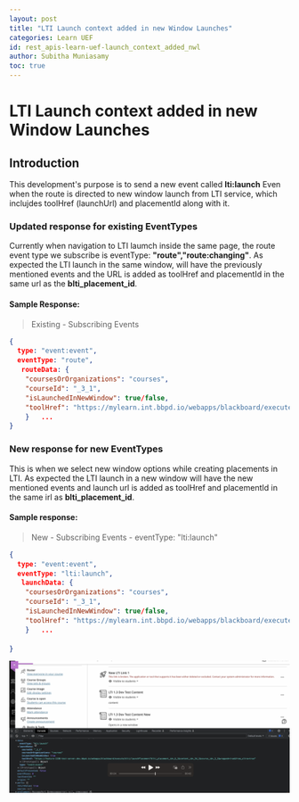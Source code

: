 ```yaml
---
layout: post
title: "LTI Launch context added in new Window Launches"
categories: Learn UEF
id: rest_apis-learn-uef-launch_context_added_nwl
author: Subitha Muniasamy
toc: true
---
```


# LTI Launch context added in new Window Launches

## Introduction

This development's purpose is to send a new event called **lti:launch** Even when the route is directed to new window launch from LTI service, which inclujdes toolHref (launchUrl) and placementId along with it.

### Updated response for existing EventTypes

Currently when navigation to LTI laumch inside the same page, the route event type we subscribe is eventType: **"route","route:changing"**. As expected the LTI launch in the same window, will have the previously mentioned events and the URL is added as toolHref and placementId in the same url as the **blti_placement_id**.

#### Sample Response:

> Existing - Subscribing Events

```json
{
  type: "event:event",
  eventType: "route",
   routeData: {
    "coursesOrOrganizations": "courses",
    "courseId": "_3_1",
    "isLaunchedInNewWindow": true/false,
    "toolHref": "https://mylearn.int.bbpd.io/webapps/blackboard/execute/blti/launchPlacement?blti_placement_id=_12_1&content_id=_35_1&course_id=_3_1&wrapped=true&from_ultra=true"
    }   ...
}
```

### New response for new EventTypes

This is when we select new window options while creating placements in LTI.
As expected the LTI launch in a new window will have the new mentioned events and launch url is added as toolHref and placementId in the same irl as **blti_placement_id**.

#### Sample response:

> New - Subscribing Events - eventType: "lti:launch"

```json
{
  type: "event:event",
  eventType: "lti:launch",
   launchData: {
    "coursesOrOrganizations": "courses",
    "courseId": "_3_1",
    "isLaunchedInNewWindow": true/false,
    "toolHref": "https://mylearn.int.bbpd.io/webapps/blackboard/execute/blti/launchPlacement?blti_placement_id=_12_1&content_id=_35_1&course_id=_3_1&wrapped=true&from_ultra=true"
    }   ...

}
```

![LTI launch context added](/assets/img/lti_launch_context_added_1.png)
